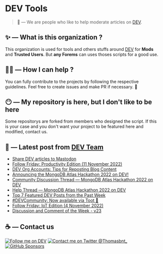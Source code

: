 # DEV Tools

> 🔧 — We are people who like to help moderate articles on [DEV](https://dev.to).

## ✨ — What is this organization ?

This organization is used for tools and others stuffs around [DEV](https://dev.to) for **Mods** and **Trusted Users**. But __any Forems__ can uses thoses scripts for a good use.


## 💪🏼 — How I can help ?

You can fully contribute to the projects by following the respective guidelines. Feel free to create issues and make PR if necessary. 🎉

## 😶 — My repository is here, but I don't like to be here

Some repositorys are forked from members who designed the script. If this is your case and you don't want your project to be featured here and modified, contact us.

## 📝 — Latest post from [DEV Team](https://dev.to/devteam)

<!-- BLOG-POST-LIST:START -->
- [Share DEV articles to Mastodon](https://dev.to/devteam/share-dev-articles-to-mastodon-5cjn)
- [Follow Friday: Productivity Edition &lpar;11 November 2022&rpar;](https://dev.to/devteam/follow-friday-productivity-edition-11-november-2022-192b)
- [DEV Org Accounts: Tips for Reposting Blog Content](https://dev.to/devteam/dev-org-accounts-tips-for-reposting-blog-content-54eb)
- [Announcing the MongoDB Atlas Hackathon 2022 on DEV!](https://dev.to/devteam/announcing-the-mongodb-atlas-hackathon-2022-on-dev-2107)
- [Community Discussion Thread — MongoDB Atlas Hackathon 2022 on DEV](https://dev.to/devteam/community-discussion-thread-mongodb-atlas-hackathon-2022-on-dev-444l)
- [Help Thread — MongoDB Atlas Hackathon 2022 on DEV](https://dev.to/devteam/help-thread-mongodb-atlas-hackathon-2022-on-dev-b0i)
- [Top 7 Featured DEV Posts from the Past Week](https://dev.to/devteam/top-7-featured-dev-posts-from-the-past-week-jcj)
- [#DEVCommunity: Now available via Toot 🦣](https://dev.to/devteam/devcommunity-now-available-via-toot-3ah3)
- [Follow Friday: IoT Edition &lpar;4 November 2022&rpar;](https://dev.to/devteam/follow-friday-iot-edition-4-november-2022-1k3c)
- [Discussion and Comment of the Week - v23](https://dev.to/devteam/discussion-and-comment-of-the-week-v23-1931)
<!-- BLOG-POST-LIST:END -->


## ☕ — Contact us

[![Follow me on DEV](https://img.shields.io/badge/dev.to-%2308090A.svg?&style=for-the-badge&logo=dev.to&logoColor=white&alt=devto)](https://dev.to/thomasbnt)
[![Contact me on Twitter @Thomasbnt_](https://img.shields.io/badge/Contact%20me%20on%20Twitter-%231DA1F2.svg?&style=for-the-badge&logo=twitter&logoColor=white&alt=twitter)](https://twitter.com/messages/1142357270-1142357270?text=Hello,%20I%20contact%20you%20from%20devtotools%20&recipient_id=1142357270) [![GitHub Sponsors](https://img.shields.io/badge/Sponsor%20me-%23EA54AE.svg?&style=for-the-badge&logo=github-sponsors&logoColor=white)](https://github.com/sponsors/thomasbnt)


